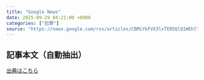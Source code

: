```yaml
---
title: "Google News"
date: 2025-09-29 04:21:00 +0900
categories: ["犯罪"]
source: "https://news.google.com/rss/articles/CBMiYkFVX3lxTE05QlQ1WEhlYjJWR1V0S0w2ZFRoNlpLdVl5N0dMUmNrNHdfLWswa1o2cl96M1NKV3hndGVveVRjQXVheUFaMG9HSGpESm9EaG1FU3NCZFBsdjBHcy1RRmJpVE5R?oc=5"
---
```


## 記事本文（自動抽出）
<body class="y0K44d EA71Tc" id="readabilityBody"></body>

[出典はこちら](https://news.google.com/rss/articles/CBMiYkFVX3lxTE05QlQ1WEhlYjJWR1V0S0w2ZFRoNlpLdVl5N0dMUmNrNHdfLWswa1o2cl96M1NKV3hndGVveVRjQXVheUFaMG9HSGpESm9EaG1FU3NCZFBsdjBHcy1RRmJpVE5R?oc=5)

